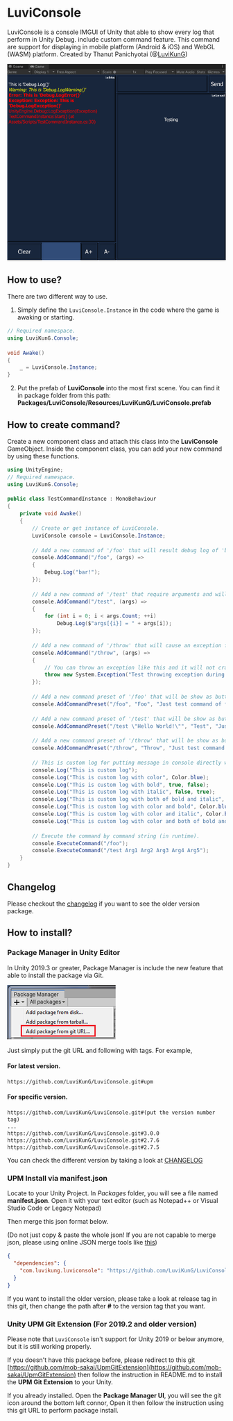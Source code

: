 # LuviConsole
LuviConsole is a console IMGUI of Unity that able to show every log that perform in Unity Debug. include custom command feature. This command are support for displaying in mobile platform (Android & iOS) and WebGL (WASM) platform. Created by Thanut Panichyotai (@[LuviKunG]((https://github.com/LuviKunG)))

![LuviConsole IMGUI Instance](images/image01.gif)

## How to use?

There are two different way to use.

1. Simply define the `LuviConsole.Instance` in the code where the game is awaking or starting.

```csharp
// Required namespace.
using LuviKunG.Console;

void Awake()
{
    _ = LuviConsole.Instance;
}
```

2. Put the prefab of **LuviConsole** into the most first scene. You can find it in package folder from this path: **Packages/LuviConsole/Resources/LuviKunG/LuviConsole.prefab**

## How to create command?

Create a new component class and attach this class into the **LuviConsole** GameObject.
Inside the component class, you can add your new command by using these functions.

```csharp
using UnityEngine;
// Required namespace.
using LuviKunG.Console;

public class TestCommandInstance : MonoBehaviour
{
    private void Awake()
    {
        // Create or get instance of LuviConsole.
        LuviConsole console = LuviConsole.Instance;

        // Add a new command of '/foo' that will result debug log of 'bar!'
        console.AddCommand("/foo", (args) =>
        {
            Debug.Log("bar!");
        });

        // Add a new command of '/test' that require arguments and will log all available arguments.
        console.AddCommand("/test", (args) =>
        {
            for (int i = 0; i < args.Count; ++i)
                Debug.Log($"args[{i}] = " + args[i]);
        });

        // Add a new command of '/throw' that will cause an exception for testing.
        console.AddCommand("/throw", (args) =>
        {
            // You can throw an exception like this and it will not crash the console.
            throw new System.Exception("Test throwing exception during execute the command.");
        });

        // Add a new command preset of '/foo' that will be show as button below of command input in the group of 'Testing'.
        console.AddCommandPreset("/foo", "Foo", "Just test command of foo", "Testing", false);

        // Add a new command preset of '/test' that will be show as button below of command input in the group of 'Testing' and will execute immediately when pressed.
        console.AddCommandPreset("/test \"Hello World!\"", "Test", "Just test command of test", "Testing", true);

        // Add a new command preset of '/throw' that will be show as button below of command input in the group of 'Testing' and will execute immediately when pressed.
        console.AddCommandPreset("/throw", "Throw", "Just test command of throw", "Testing", true);

        // This is custom log for putting message in console directly without receive debug log.
        console.Log("This is custom log");
        console.Log("This is custom log with color", Color.blue);
        console.Log("This is custom log with bold", true, false);
        console.Log("This is custom log with italic", false, true);
        console.Log("This is custom log with both of bold and italic", true, true);
        console.Log("This is custom log with color and bold", Color.blue, true, false);
        console.Log("This is custom log with color and italic", Color.blue, false, true);
        console.Log("This is custom log with color and both of bold and italic", Color.blue, true, true);

        // Execute the command by command string (in runtime).
        console.ExecuteCommand("/foo");
        console.ExecuteCommand("/test Arg1 Arg2 Arg3 Arg4 Arg5");
    }
}
```

## Changelog

Please checkout the [changelog](CHANGELOG.md) if you want to see the older version package.

## How to install?

### Package Manager in Unity Editor

In Unity 2019.3 or greater, Package Manager is include the new feature that able to install the package via Git.

![Install with Git URL](images/giturl.png)

Just simply put the git URL and following with tags. For example,

#### For latest version.

```
https://github.com/LuviKunG/LuviConsole.git#upm
```

#### For specific version.

```
https://github.com/LuviKunG/LuviConsole.git#(put the version number tag)
...
https://github.com/LuviKunG/LuviConsole.git#3.0.0
https://github.com/LuviKunG/LuviConsole.git#2.7.6
https://github.com/LuviKunG/LuviConsole.git#2.7.5
```

You can check the different version by taking a look at [CHANGELOG](/CHANGELOG.md)

### UPM Install via manifest.json

Locate to your Unity Project. In *Packages* folder, you will see a file named **manifest.json**. Open it with your text editor (such as Notepad++ or Visual Studio Code or Legacy Notepad)

Then merge this json format below.

(Do not just copy & paste the whole json! If you are not capable to merge json, please using online JSON merge tools like [this](https://tools.knowledgewalls.com/onlinejsonmerger))

```json
{
  "dependencies": {
    "com.luvikung.luviconsole": "https://github.com/LuviKunG/LuviConsole.git#upm"
  }
}
```

If you want to install the older version, please take a look at release tag in this git, then change the path after **#** to the version tag that you want.

### Unity UPM Git Extension (For 2019.2 and older version)

Please note that ```LuviConsole``` isn't support for Unity 2019 or below anymore, but it is still working properly.

If you doesn't have this package before, please redirect to this git [https://github.com/mob-sakai/UpmGitExtension](https://github.com/mob-sakai/UpmGitExtension) then follow the instruction in README.md to install the **UPM Git Extension** to your Unity.

If you already installed. Open the **Package Manager UI**, you will see the git icon around the bottom left connor, Open it then follow the instruction using this git URL to perform package install.